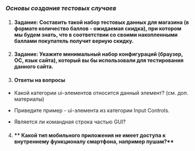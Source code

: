 ### _Основы создания тестовых случаев_

1. #### **Задание: Составить такой набор тестовых данных для магазина (в формате количество баллов - ожидаемая скидка), при котором мы будем знать, что в соответствии со своими накопленными баллами покупатель получит верную скидку.**

2. #### **Задание: Укажите минимальный набор конфигураций (браузер, ОС, язык сайта), который вы бы использовали для тестирования данного сайта.**

3. #### **Ответы на вопросы**
- Какой категории ui-элементов относится данный элемент? (см. доп. материалы) 

- Приведите пример - ui-элемента из категории Input Controls.

- Является ли командная строка частью GUI?

4. #### ** Какой тип мобильного приложения не имеет доступа к внутреннему функционалу смартфона, например пушам?**